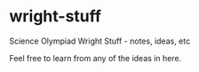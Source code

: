 # wright-stuff
Science Olympiad Wright Stuff - notes, ideas, etc

Feel free to learn from any of the ideas in here. 
